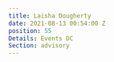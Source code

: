 ```yaml
---
title: Laisha Dougherty
date: 2021-08-13 00:54:00 Z
position: 55
Details: Events DC
Section: advisory
---
```


